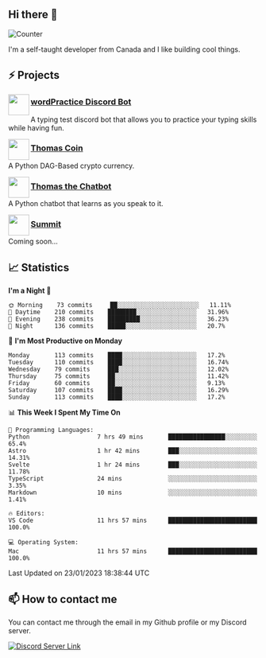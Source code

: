 <h2>Hi there 👋</h2>

![Counter](https://komarev.com/ghpvc/?username=principle105)

<p>I'm a self-taught developer from Canada and I like building cool things.</p>

<h2>⚡ Projects</h2>

<img align="left" src="https://i.imgur.com/BIzs17V.png" width="42" height="42" />
<h3><a target="_blank" href="http://wordpractice.principle.sh/">wordPractice Discord Bot</a></h3>
<p>A typing test discord bot that allows you to practice your typing skills while having fun.</p>

<img align="left" src="https://i.imgur.com/4FdQpgN.png" width="42" height="42" />
<h3><a href="https://github.com/principle105/thomas-coin">Thomas Coin</a></h3>
<p>A Python DAG-Based crypto currency.</p>

<img align="left" src="https://i.imgur.com/hA9YF2s.png" width="42" height="42" />
<h3><a href="https://github.com/principle105/thomasthechatbot">Thomas the Chatbot</a></h3>
<p>A Python chatbot that learns as you speak to it.</p>

<img align="left" src="https://i.imgur.com/Ly8Atho.png" width="42" height="42" />
<h3><a href="http://summit.sh/">Summit</a></h3>
<p>Coming soon...</p>

<h2>📈 Statistics</h2>

<!--START_SECTION:waka-->
**I'm a Night 🦉** 

```text
🌞 Morning    73 commits     ██░░░░░░░░░░░░░░░░░░░░░░░   11.11% 
🌆 Daytime    210 commits    ████████░░░░░░░░░░░░░░░░░   31.96% 
🌃 Evening    238 commits    █████████░░░░░░░░░░░░░░░░   36.23% 
🌙 Night      136 commits    █████░░░░░░░░░░░░░░░░░░░░   20.7%

```
📅 **I'm Most Productive on Monday** 

```text
Monday       113 commits    ████░░░░░░░░░░░░░░░░░░░░░   17.2% 
Tuesday      110 commits    ████░░░░░░░░░░░░░░░░░░░░░   16.74% 
Wednesday    79 commits     ███░░░░░░░░░░░░░░░░░░░░░░   12.02% 
Thursday     75 commits     ██░░░░░░░░░░░░░░░░░░░░░░░   11.42% 
Friday       60 commits     ██░░░░░░░░░░░░░░░░░░░░░░░   9.13% 
Saturday     107 commits    ████░░░░░░░░░░░░░░░░░░░░░   16.29% 
Sunday       113 commits    ████░░░░░░░░░░░░░░░░░░░░░   17.2%

```


📊 **This Week I Spent My Time On** 

```text
💬 Programming Languages: 
Python                   7 hrs 49 mins       ████████████████░░░░░░░░░   65.4% 
Astro                    1 hr 42 mins        ███░░░░░░░░░░░░░░░░░░░░░░   14.31% 
Svelte                   1 hr 24 mins        ███░░░░░░░░░░░░░░░░░░░░░░   11.78% 
TypeScript               24 mins             ░░░░░░░░░░░░░░░░░░░░░░░░░   3.35% 
Markdown                 10 mins             ░░░░░░░░░░░░░░░░░░░░░░░░░   1.41%

🔥 Editors: 
VS Code                  11 hrs 57 mins      █████████████████████████   100.0%

💻 Operating System: 
Mac                      11 hrs 57 mins      █████████████████████████   100.0%

```


 Last Updated on 23/01/2023 18:38:44 UTC
<!--END_SECTION:waka-->

<h2>📫 How to contact me</h2>

You can contact me through the email in my Github profile or my Discord server.

[![Discord Server Link](https://dcbadge.vercel.app/api/server/DHnk46C)](https://discord.gg/DHnk46C)

